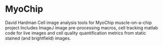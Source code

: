 # MyoChip
David Hardman
Cell image analysis tools for MyoChip muscle-on-a-chip project
Includes ImageJ image pre-processing macros, cell tracking matlab code for live images and cell quality quantification metrics from static stained (and brightfield) images.
